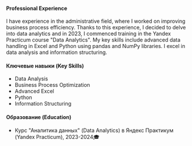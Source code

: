  #### Professional Experience
I have experience in the administrative field, where I worked on improving business process efficiency. Thanks to this experience, I decided to delve into data analytics and in 2023, I commenced training in the Yandex Practicum course "Data Analytics". My key skills include advanced data handling in Excel and Python using pandas and NumPy libraries. I excel in data analysis and information structuring.

#### Ключевые навыки (Key Skills)
- Data Analysis
- Business Process Optimization
- Advanced Excel
- Python 
- Information Structuring

#### Образование (Education)
- Курс "Аналитика данных" (Data Analytics) в Яндекс Практикум (Yandex Practicum), 2023-2024🎓
